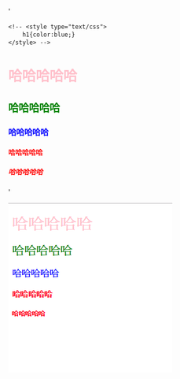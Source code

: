 '
<!DOCTYPE html>
    <!-- <style type="text/css">
	    h1{color:blue;}
    </style> -->
<html>
<head>
	<meta charset="utf-8">
	<style type="text/css">
	h1{color:pink;}
	h2{color:green;}
	h3{color:blue;}
	h4,h5{color:red;}
	</style>
	<title>字大小&顏色</title>

</head>
<body>
     <h1>哈哈哈哈哈</h1>
     <h2>哈哈哈哈哈</h2>
     <h3>哈哈哈哈哈</h3>
     <h4>哈哈哈哈哈</h4>
     <h5>哈哈哈哈哈</h5>

</body>
</html>
'

![image](https://github.com/4060E046/PNG-JPG-GIF/blob/master/%E5%AD%97%E5%A4%A7%E5%B0%8F%26%E9%A1%8F%E8%89%B2.PNG)
